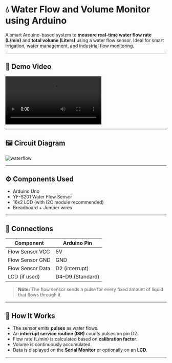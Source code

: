 # 💧 Water Flow and Volume Monitor using Arduino

A smart Arduino-based system to **measure real-time water flow rate (L/min)** and **total volume (Liters)** using a water flow sensor. Ideal for smart irrigation, water management, and industrial flow monitoring.

---

## 🎥 Demo Video
![Watch the demo](waterflowmeter.mp4)

---

## 🖼️ Circuit Diagram

![waterflow](https://github.com/user-attachments/assets/0ff7ba32-23df-4351-b016-d754c7c14186)

---

## ⚙️ Components Used

- Arduino Uno
- YF-S201 Water Flow Sensor
- 16x2 LCD (with I2C module recommended)
- Breadboard + Jumper wires

---

## 🔌 Connections

| Component        | Arduino Pin      |
|------------------|------------------|
| Flow Sensor VCC  | 5V               |
| Flow Sensor GND  | GND              |
| Flow Sensor Data | D2 (interrupt)   |
| LCD (if used)    | D4–D9 (Standard) |

> **Note:** The flow sensor sends a pulse for every fixed amount of liquid that flows through it.

---

## 🧠 How It Works

- The sensor emits **pulses** as water flows.
- An **interrupt service routine (ISR)** counts pulses on pin D2.
- Flow rate (L/min) is calculated based on **calibration factor**.
- Volume is continuously accumulated.
- Data is displayed on the **Serial Monitor** or optionally on an **LCD**.

---
